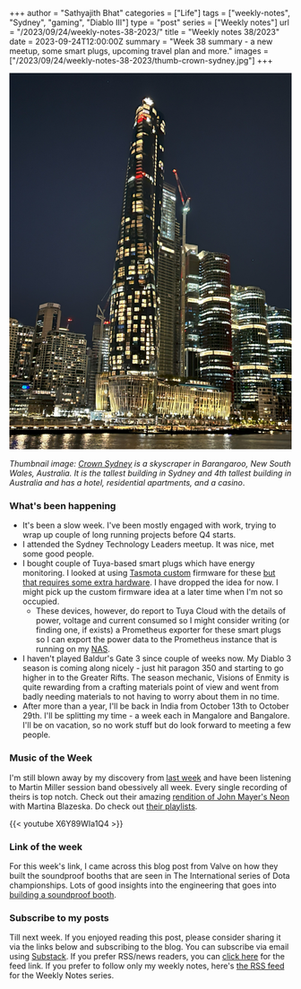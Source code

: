 +++
author = "Sathyajith Bhat"
categories = ["Life"]
tags = ["weekly-notes", "Sydney", "gaming", "Diablo III"]
type = "post"
series = ["Weekly notes"]
url = "/2023/09/24/weekly-notes-38-2023/"
title = "Weekly notes 38/2023"
date = 2023-09-24T12:00:00Z
summary = "Week 38 summary - a new meetup, some smart plugs, upcoming travel plan and more."
images = ["/2023/09/24/weekly-notes-38-2023/thumb-crown-sydney.jpg"]
+++

![](thumb-crown-sydney.jpg)

_Thumbnail image: [Crown Sydney](https://en.wikipedia.org/wiki/Crown_Sydney) is a skyscraper in Barangaroo, New South Wales, Australia. It is the tallest building in Sydney and 4th tallest building in Australia and has a hotel, residential apartments, and a casino_. 

### What's been happening

* It's been a slow week. I've been mostly engaged with work, trying to wrap up couple of long running projects before Q4 starts.
* I attended the Sydney Technology Leaders meetup. It was nice, met some good people. 
* I bought couple of Tuya-based smart plugs which have energy monitoring. I looked at using [Tasmota custom](https://tasmota.github.io) firmware for these [but that requires some extra hardware](https://tasmota.github.io/docs/Getting-Started/). I have dropped the idea for now. I might pick up the custom firmware idea at a later time when I'm not so occupied.
    * These devices, however, do report to Tuya Cloud with the details of power, voltage and current consumed so I might consider writing (or finding one, if exists) a Prometheus exporter for these smart plugs so I can export the power data to the Prometheus instance that is running on my [NAS](/2023/01/21/asustor-lockerstor4-as6604t/).
* I haven't played Baldur's Gate 3 since couple of weeks now. My Diablo 3 season is coming along nicely - just hit paragon 350 and starting to go higher in to the Greater Rifts. The season mechanic, Visions of Enmity is quite rewarding from a crafting materials point of view and went from badly needing materials to not having to worry about them in no time.
* After more than a year, I'll be back in India from October 13th to October 29th. I'll be splitting my time - a week each in Mangalore and Bangalore. I'll be on vacation, so no work stuff but do look forward to meeting a few people. 

### Music of the Week

I'm still blown away by my discovery from [last week](/2023/09/17/weekly-notes-37-2023/) and have been listening to Martin Miller session band obessively all week. Every single recording of theirs is top notch. Check out their amazing [rendition of John Mayer's Neon](https://www.youtube.com/watch?v=X6Y89WIa1Q4) with Martina Blazeska. Do check out [their playlists](https://www.youtube.com/@MartinMillerGuitar/playlists).

{{< youtube X6Y89WIa1Q4 >}}

### Link of the week

For this week's link, I came across this blog post from Valve on how they built the soundproof booths that are seen in The International series of Dota championships. Lots of good insights into the engineering that goes into [building a soundproof booth](https://www.dota2.com/newsentry/3675555405719286536). 

### Subscribe to my posts

Till next week. If you enjoyed reading this post, please consider sharing it via the links below and subscribing to the blog. You can subscribe via email using [Substack](https://sathyabhat.substack.com/). If you prefer RSS/news readers, you can [click here](https://sathyabh.at/index.xml) for the feed link. If you prefer to follow only my weekly notes, here's [the RSS feed](https://sathyabh.at/series/weekly-notes/index.xml) for the Weekly Notes series. 
